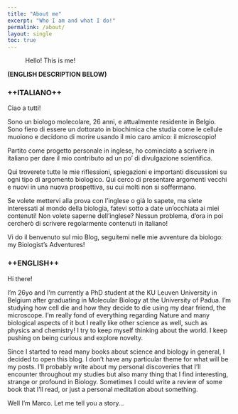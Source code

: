 ```yaml
---
title: "About me"
excerpt: "Who I am and what I do!"
permalink: /about/
layout: single
toc: true
---
```

<figure style="width: 500" class="align-center">
  <img src="{{ site.url }}{{ site.baseurl }}/assets/images/marco.jpg" alt="" />
  <figcaption>Hello! This is me!</figcaption>
</figure>

**(ENGLISH DESCRIPTION BELOW)**
### ++ITALIANO++

Ciao a tutti!

Sono un biologo molecolare, 26 anni, e attualmente residente in Belgio. Sono fiero di essere un dottorato in biochimica che studia come le cellule muoiono e decidono di morire usando il mio caro amico: il microscopio!

Partito come progetto personale in inglese, ho cominciato a scrivere in italiano per dare il mio contributo ad un po’ di divulgazione scientifica.

Qui troverete tutte le mie riflessioni, spiegazioni e importanti discussioni su ogni tipo di argomento biologico. Qui cerco di presentare argomenti vecchi e nuovi in una nuova prospettiva, su cui molti non si soffermano.

Se volete mettervi alla prova con l’inglese o già lo sapete, ma siete interessati al mondo della biologia, fatevi sotto a date un’occhiata ai miei contenuti! Non volete saperne dell’inglese? Nessun problema, d’ora in poi cercherò di scrivere regolarmente contenuti in italiano!

Vi do il benvenuto sul mio Blog, seguitemi nelle mie avventure da biologo: my Biologist’s Adventures!

### ++ENGLISH++

Hi there!

I’m 26yo and I’m currently a PhD student at the KU Leuven University in Belgium after graduating in Molecular Biology at the University of Padua. I’m studying how cell die and how they decide to die using my dear friend, the microscope. I’m really fond of everything regarding Nature and many biological aspects of it but I really like other science as well, such as physics and chemistry! I try to keep myself thinking about the world. I keep pushing on being curious and explore novelty.

Since I started to read many books about science and biology in general, I decided to open this blog. I don’t have any particular theme for what will be my posts. I’ll probably write about my personal discoveries that I’ll encounter throughout my studies but also many thing that I find interesting, strange or profound in Biology. Sometimes I could write a review of some book that I’ll read, or just a personal meditation about something.

Well I’m Marco. Let me tell you a story…